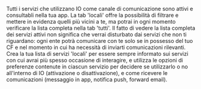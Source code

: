 Tutti i servizi che utilizzano IO come canale di comunicazione sono attivi e consultabli nella tua app. La tab 'locali' offre la possibilità di filtrare e mettere in evidenza quelli più vicini a te, ma potrai in ogni momento verificare la lista completa nella tab 'tutti'. Il fatto di vedere la lista completa dei servizi attivi non significa che verrai disturbato dai servizi che non ti riguardano: ogni ente potrà comunicare con te solo se in possesso del tuo CF e nel momento in cui ha necessità di inviarti comunicazioni rilevanti.
Crea la tua lista di servizi 'locali' per essere sempre informato sui servizi con cui avrai più spesso occasione di interagire, e utilizza le opzioni di preferenze contenute in ciascun servizio per decidere se utilizzarlo o no all'interno di IO (attivazione o disattivazione), e come ricevere le comunicazioni (messaggio in app, notifica push, forward email).